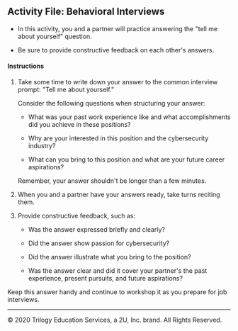 ## Activity File: Behavioral Interviews

- In this activity, you and a partner will practice answering the "tell me about yourself" question.

- Be sure to provide constructive feedback on each other's answers.

#### Instructions

1. Take some time to write down your answer to the common interview prompt: "Tell me about yourself."

   Consider the following questions when structuring your answer:
    - What was your past work experience like and what accomplishments did you achieve in these positions?

    - Why are your interested in this position and the cybersecurity industry?

    - What can you bring to this position and what are your future career aspirations?

    Remember, your answer shouldn't be longer than a few minutes. 

2. When you and a partner have your answers ready, take turns reciting them. 

3. Provide constructive feedback, such as:
    - Was the answer expressed briefly and clearly?

    - Did the answer show passion for cybersecurity?

    - Did the answer illustrate what you bring to the position?

    - Was the answer clear and did it cover your partner's the past experience, present pursuits, and future aspirations?

Keep this answer handy and continue to workshop it as you prepare for job interviews. 

---
© 2020 Trilogy Education Services, a 2U, Inc. brand. All Rights Reserved.  
